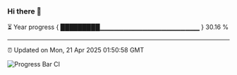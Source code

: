 ### Hi there 👋

⏳ Year progress { █████████▁▁▁▁▁▁▁▁▁▁▁▁▁▁▁▁▁▁▁▁▁ } 30.16 %

---

⏰ Updated on Mon, 21 Apr 2025 01:50:58 GMT

![Progress Bar CI](https://github.com/liununu/liununu/workflows/Progress%20Bar%20CI/badge.svg)
